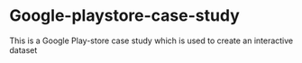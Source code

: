 # Google-playstore-case-study
This is a Google Play-store case study which is used to create an interactive dataset
